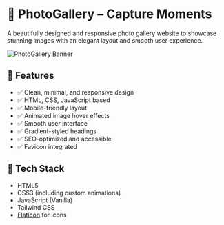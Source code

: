 # 📸 PhotoGallery – Capture Moments

A beautifully designed and responsive photo gallery website to showcase stunning images with an elegant layout and smooth user experience.

![PhotoGallery Banner](https://cdn-icons-png.flaticon.com/512/2920/2920322.png)

## 🌟 Features

- ✅ Clean, minimal, and responsive design
- ✅ HTML, CSS, JavaScript based
- ✅ Mobile-friendly layout
- ✅ Animated image hover effects
- ✅ Smooth user interface
- ✅ Gradient-styled headings
- ✅ SEO-optimized and accessible
- ✅ Favicon integrated

## 🔧 Tech Stack

- HTML5
- CSS3 (including custom animations)
- JavaScript (Vanilla)
- Tailwind CSS
- [Flaticon](https://www.flaticon.com/) for icons
